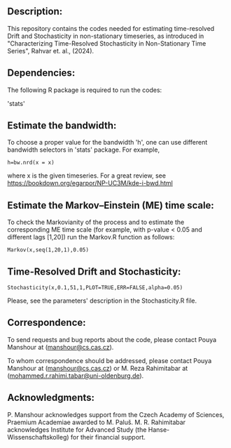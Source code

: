 ## Description:


This repository contains the codes needed for estimating time-resolved Drift and Stochasticity in non-stationary timeseries, as introduced in "Characterizing Time-Resolved Stochasticity in Non-Stationary Time Series", Rahvar et. al., (2024).

## Dependencies:

The following R package is required to run the codes:

'stats'


## Estimate the bandwidth: 
To choose a proper value for the bandwidth 'h', one can use different bandwidth selectors in 'stats' package.
For example,
    
    h=bw.nrd(x = x)

where x is the given timeseries. For a great review, see https://bookdown.org/egarpor/NP-UC3M/kde-i-bwd.html


## Estimate the Markov–Einstein (ME) time scale: 
To check the Markovianity of the process and to estimate the corresponding ME time scale (for example, with p-value < 0.05 and different lags [1,20]) run the Markov.R function as follows:

    Markov(x,seq(1,20,1),0.05)


## Time-Resolved Drift and Stochasticity: 

    Stochasticity(x,0.1,51,1,PLOT=TRUE,ERR=FALSE,alpha=0.05)

Please, see the parameters' description in the Stochasticity.R file.

## Correspondence:
To send requests and bug reports about the code, please contact Pouya Manshour at (manshour@cs.cas.cz).

To whom correspondence should be addressed, please contact Pouya Manshour at (manshour@cs.cas.cz) or M. Reza Rahimitabar at (mohammed.r.rahimi.tabar@uni-oldenburg.de).


## Acknowledgments:
P. Manshour acknowledges support from the Czech Academy of Sciences, Praemium Academiae awarded to M. Paluš. 
M. R. Rahimitabar acknowledges Institute for Advanced Study (the Hanse-Wissenschaftskolleg) for their financial support.
